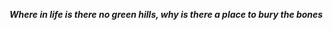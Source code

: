 ***Where in life is there no green hills, why is there a place to bury the bones***
<!---
Where in life is there no green hills, why is there a place to bury the bones
--->
